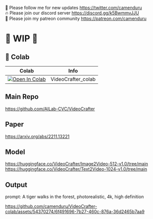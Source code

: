 🐣 Please follow me for new updates https://twitter.com/camenduru <br />
🔥 Please join our discord server https://discord.gg/k5BwmmvJJU <br />
🥳 Please join my patreon community https://patreon.com/camenduru <br />

# 🚦 WIP 🚦

## 🦒 Colab

| Colab | Info
| --- | --- |
[![Open In Colab](https://colab.research.google.com/assets/colab-badge.svg)](https://colab.research.google.com/github/camenduru/VideoCrafter-colab/blob/main/VideoCrafter_colab.ipynb) | VideoCrafter_colab

## Main Repo
https://github.com/AILab-CVC/VideoCrafter

## Paper
https://arxiv.org/abs/2211.13221

## Model
https://huggingface.co/VideoCrafter/Image2Video-512-v1.0/tree/main <br />
https://huggingface.co/VideoCrafter/Text2Video-1024-v1.0/tree/main <br />

## Output

prompt: A tiger walks in the forest, photorealistic, 4k, high definition

https://github.com/camenduru/VideoCrafter-colab/assets/54370274/6f491696-7b27-460c-876a-36d2465b7aa9
